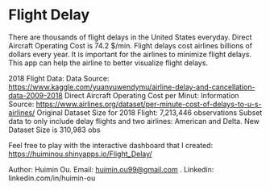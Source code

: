 # Flight Delay

There are thousands of flight delays in the United States everyday.
Direct Aircraft Operating Cost is 74.2 $/min. Flight delays cost airlines billions of dollars every year.
It is important for the airlines to minimize flight delays.
This app can help the airline to better visualize flight delays.

2018 Flight Data: Data Source: https://www.kaggle.com/yuanyuwendymu/airline-delay-and-cancellation-data-2009-2018
Direct Aircraft Operating Cost per Minut: Information Source: https://www.airlines.org/dataset/per-minute-cost-of-delays-to-u-s-airlines/
Original Dataset Size for 2018 Flight: 7,213,446 observations
Subset data to only include delay flights and two airlines: American and Delta.
New Dataset Size is 310,983 obs


Feel free to play with the interactive dashboard that I created:
https://huiminou.shinyapps.io/Flight_Delay/

Author: Huimin Ou. 
Email: huimin.ou99@gmail.com . 
Linkedin: linkedin.com/in/huimin-ou
